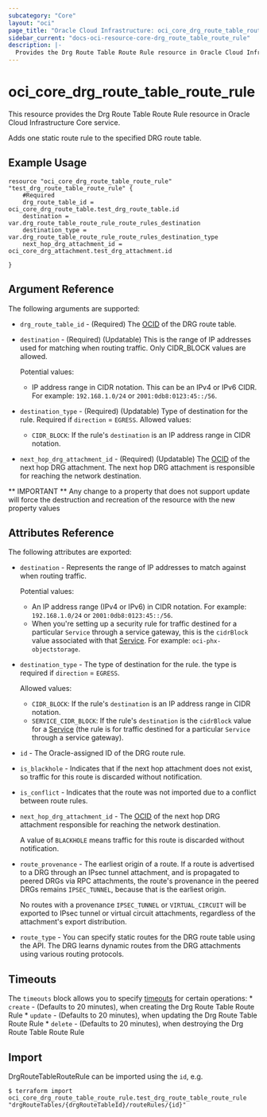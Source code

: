 ```yaml
---
subcategory: "Core"
layout: "oci"
page_title: "Oracle Cloud Infrastructure: oci_core_drg_route_table_route_rule"
sidebar_current: "docs-oci-resource-core-drg_route_table_route_rule"
description: |-
  Provides the Drg Route Table Route Rule resource in Oracle Cloud Infrastructure Core service
---
```


# oci_core_drg_route_table_route_rule
This resource provides the Drg Route Table Route Rule resource in Oracle Cloud Infrastructure Core service.

Adds one static route rule to the specified DRG route table.


## Example Usage

```hcl
resource "oci_core_drg_route_table_route_rule" "test_drg_route_table_route_rule" {
	#Required
	drg_route_table_id = oci_core_drg_route_table.test_drg_route_table.id
	destination = var.drg_route_table_route_rule_route_rules_destination
	destination_type = var.drg_route_table_route_rule_route_rules_destination_type
	next_hop_drg_attachment_id = oci_core_drg_attachment.test_drg_attachment.id

}
```

## Argument Reference

The following arguments are supported:

* `drg_route_table_id` - (Required) The [OCID](https://docs.cloud.oracle.com/iaas/Content/General/Concepts/identifiers.htm) of the DRG route table.

* `destination` - (Required) (Updatable) This is the range of IP addresses used for matching when routing traffic. Only CIDR_BLOCK values are allowed.

	Potential values:
	* IP address range in CIDR notation. This can be an IPv4 or IPv6 CIDR. For example: `192.168.1.0/24` or `2001:0db8:0123:45::/56`. 
* `destination_type` - (Required) (Updatable) Type of destination for the rule. Required if `direction` = `EGRESS`. Allowed values:
	* `CIDR_BLOCK`: If the rule's `destination` is an IP address range in CIDR notation. 
* `next_hop_drg_attachment_id` - (Required) (Updatable) The [OCID](https://docs.cloud.oracle.com/iaas/Content/General/Concepts/identifiers.htm) of the next hop DRG attachment. The next hop DRG attachment is responsible for reaching the network destination. 


** IMPORTANT **
Any change to a property that does not support update will force the destruction and recreation of the resource with the new property values

## Attributes Reference

The following attributes are exported:
* `destination` - Represents the range of IP addresses to match against when routing traffic.

	Potential values:
	* An IP address range (IPv4 or IPv6) in CIDR notation. For example: `192.168.1.0/24` or `2001:0db8:0123:45::/56`.
	* When you're setting up a security rule for traffic destined for a particular `Service` through a service gateway, this is the `cidrBlock` value associated with that [Service](https://docs.cloud.oracle.com/iaas/api/#/en/iaas/20160918/Service/). For example: `oci-phx-objectstorage`. 
* `destination_type` - The type of destination for the rule. the type is required if `direction` = `EGRESS`.

	Allowed values:
	* `CIDR_BLOCK`: If the rule's `destination` is an IP address range in CIDR notation.
	* `SERVICE_CIDR_BLOCK`: If the rule's `destination` is the `cidrBlock` value for a [Service](https://docs.cloud.oracle.com/iaas/api/#/en/iaas/latest/Service/) (the rule is for traffic destined for a particular `Service` through a service gateway). 
* `id` - The Oracle-assigned ID of the DRG route rule. 
* `is_blackhole` - Indicates that if the next hop attachment does not exist, so traffic for this route is discarded without notification. 
* `is_conflict` - Indicates that the route was not imported due to a conflict between route rules. 
* `next_hop_drg_attachment_id` - The [OCID](https://docs.cloud.oracle.com/iaas/Content/General/Concepts/identifiers.htm) of the next hop DRG attachment responsible for reaching the network destination.

	A value of `BLACKHOLE` means traffic for this route is discarded without notification. 
* `route_provenance` - The earliest origin of a route. If a route is advertised to a DRG through an IPsec tunnel attachment, and is propagated to peered DRGs via RPC attachments, the route's provenance in the peered DRGs remains `IPSEC_TUNNEL`, because that is the earliest origin.

	No routes with a provenance `IPSEC_TUNNEL` or `VIRTUAL_CIRCUIT` will be exported to IPsec tunnel or virtual circuit attachments, regardless of the attachment's export distribution. 
* `route_type` - You can specify static routes for the DRG route table using the API. The DRG learns dynamic routes from the DRG attachments using various routing protocols. 

## Timeouts

The `timeouts` block allows you to specify [timeouts](https://registry.terraform.io/providers/hashicorp/oci/latest/docs/guides/changing_timeouts) for certain operations:
	* `create` - (Defaults to 20 minutes), when creating the Drg Route Table Route Rule
	* `update` - (Defaults to 20 minutes), when updating the Drg Route Table Route Rule
	* `delete` - (Defaults to 20 minutes), when destroying the Drg Route Table Route Rule


## Import

DrgRouteTableRouteRule can be imported using the `id`, e.g.

```
$ terraform import oci_core_drg_route_table_route_rule.test_drg_route_table_route_rule "drgRouteTables/{drgRouteTableId}/routeRules/{id}" 
```

